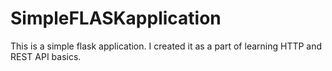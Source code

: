 # SimpleFLASKapplication
This is a simple flask application. I created it as a part of learning HTTP and REST API basics.
